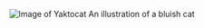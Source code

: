 ![Image of Yaktocat](https://octodex.github.com/images/yaktocat.png)
An illustration of a bluish cat
